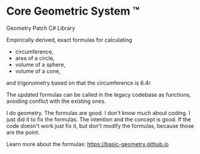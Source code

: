 # Core Geometric System ™

Geometry Patch C# Library

Empirically derived, exact formulas for calculating
- circumference,
- area of a circle,
- volume of a sphere,
- volume of a cone,
  
and trigonometry based on that the circumference is 6.4r.

The updated formulas can be called in the legacy codebase as functions, avoiding conflict with the existing ones.

I do geometry. The formulas are good. I don't know much about coding. I just did it to fix the formulas. The intention and the concept is good. If the code doesn't work just fix it, but don't modify the formulas, because those are the point.

Learn more about the formulas: https://basic-geometry.github.io

<!---
Core Geometric System ™

Geometry Patch C# Library

Empirically derived, exact formulas for calculating
- circumference,
- area of a circle,
- volume of a sphere,
- volume of a cone,
  
and trigonometry based on that the circumference is 6.4r.

The updated formulas can be called in the legacy codebase as functions, avoiding conflict with the existing ones.

--->
